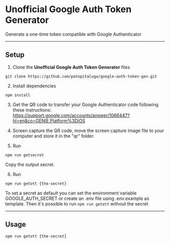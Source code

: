# Unofficial Google Auth Token Generator

Generate a one-time token compatible with Google Authenticator

------

## Setup

1. Clone the **Unofficial Google Auth Token Generator** files
```
git clone https://github.com/patopitaluga/google-auth-token-gen.git
```
2. Install dependencies
```
npm install
```

3. Get the QR code to transfer your Google Authenticator code following these instructions: https://support.google.com/accounts/answer/1066447?hl=en&co=GENIE.Platform%3DiOS

4. Screen capture the QR code, move the screen capture image file to your computer and store it in the "qr" folder.

5. Run

```
npm run getsecret
```

Copy the output secret.

6. Run

```
npm run getott {the-secret}
```

To set a secret as default you can set the environment variable GOOGLE_AUTH_SECRET or create an .env file using .env.example as template. Then it's possible to run `npm run getott` without the secret

---

## Usage

```
npm run getott {the-secret}
```

